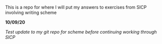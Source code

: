 This is a repo for where I will put my answers to exercises from SICP involving writing scheme 

<b> 10/09/20 </b>

<i> Test update to my git repo for scheme before continuing working through SICP </i>
